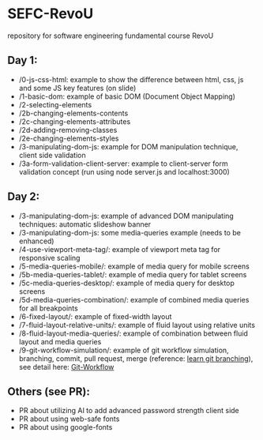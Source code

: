 # SEFC-RevoU
repository for software engineering fundamental course RevoU

## Day 1: 
* /0-js-css-html: example to show the difference between html, css, js and some JS key features (on slide)
* /1-basic-dom: example of basic DOM (Document Object Mapping)
* /2-selecting-elements
* /2b-changing-elements-contents
* /2c-changing-elements-attributes
* /2d-adding-removing-classes
* /2e-changing-elements-styles
* /3-manipulating-dom-js: example for DOM manipulation technique, client side validation
* /3a-form-validation-client-server: example to client-server form validation concept (run using node server.js and localhost:3000)


## Day 2: 
* /3-manipulating-dom-js: example of advanced DOM manipulating techniques: automatic slideshow banner
* /3-manipulating-dom-js: some media-queries example (needs to be enhanced)
* /4-use-viewport-meta-tag/:	example of viewport meta tag for responsive scaling
* /5-media-queries-mobile/:	example of media query for mobile screens
* /5b-media-queries-tablet/: example of media query for tablet screens
* /5c-media-queries-desktop/: example of media query for desktop screens
* /5d-media-queries-combination/: example of combined media queries for all breakpoints
* /6-fixed-layout/: example of fixed-width layout
* /7-fluid-layout-relative-units/: example of fluid layout using relative units
* /8-fluid-layout-media-queries/: example of combination between fluid layout and media queries
* /9-git-workflow-simulation/: example of git workflow simulation, branching, commit, pull request, merge (reference: [learn git branching](https://learngitbranching.js.org/)), see detail here: [Git-Workflow](Git-Workflow.md)

## Others (see PR): 
* PR about utilizing AI to add advanced password strength client side
* PR about using web-safe fonts
* PR about using google-fonts 
